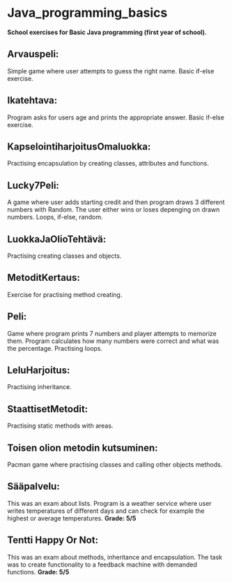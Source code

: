 # Java_programming_basics

**School exercises for Basic Java programming (first year of school).**

## Arvauspeli:
Simple game where user attempts to guess the right name. Basic if-else exercise.

## Ikatehtava:
Program asks for users age and prints the appropriate answer. Basic if-else exercise.

## KapselointiharjoitusOmaluokka:
Practising encapsulation by creating classes, attributes and functions.

## Lucky7Peli:
A game where user adds starting credit and then program draws 3 different numbers with Random. The user either wins or loses depenging on drawn numbers. 
Loops, if-else, random.

## LuokkaJaOlioTehtävä:
Practising creating classes and objects.

## MetoditKertaus:
Exercise for practising method creating.

## Peli:
Game where program prints 7 numbers and player attempts to memorize them. Program calculates how many numbers were correct and what was the percentage.
Practising loops.

## LeluHarjoitus:
Practising inheritance.

## StaattisetMetodit:
Practising static methods with areas.

## Toisen olion metodin kutsuminen:
Pacman game where practising classes and calling other objects methods.

## Sääpalvelu:
This was an exam about lists. Program is a weather service where user writes temperatures of different days and can check for example the highest or average temperatures.
**Grade: 5/5**

## Tentti Happy Or Not:
This was an exam about methods, inheritance and encapsulation. The task was to create functionality to a feedback machine with demanded functions.
**Grade: 5/5**
